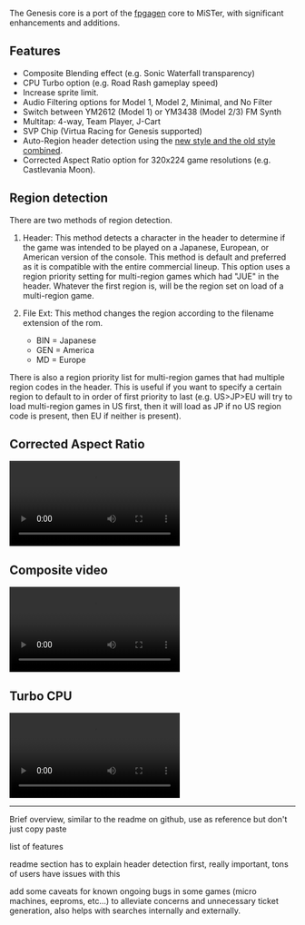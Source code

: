 The Genesis core is a port of the [fpgagen](https://github.com/Torlus/fpgagen) core to MiSTer, with significant enhancements and additions.

## Features

* Composite Blending effect (e.g. Sonic Waterfall transparency)
* CPU Turbo option (e.g. Road Rash gameplay speed)
* Increase sprite limit.
* Audio Filtering options for Model 1, Model 2, Minimal, and No Filter
* Switch between YM2612 (Model 1) or YM3438 (Model 2/3) FM Synth
* Multitap: 4-way, Team Player, J-Cart
* SVP Chip (Virtua Racing for Genesis supported)
* Auto-Region header detection using the [new style and the old style combined](https://plutiedev.com/rom-header#region).
* Corrected Aspect Ratio option for 320x224 game resolutions (e.g. Castlevania Moon).

## Region detection

There are two methods of region detection.

1. Header: This method detects a character in the header to determine if the game was intended to be played on a Japanese, European, or American version of the console. This method is default and preferred as it is compatible with the entire commercial lineup. This option uses a region priority setting for multi-region games which had "JUE" in the header. Whatever the first region is, will be the region set on load of a multi-region game.

2. File Ext: This method changes the region according to the filename extension of the rom. 
    * BIN = Japanese
    * GEN = America
    * MD = Europe

There is also a region priority list for multi-region games that had multiple region codes in the header. This is useful if you want to specify a certain region to default to in order of first priority to last (e.g. US>JP>EU will try to load multi-region games in US first, then it will load as JP if no US region code is present, then EU if neither is present).

## Corrected Aspect Ratio
![type:video](videos/genesis-car.mp4)

## Composite video
![type:video](videos/genesis-comp.mp4)

## Turbo CPU
![type:video](videos/genesis-turbo.mp4)






-------------------------------------

Brief overview, similar to the readme on github, use as reference but don't just copy paste

list of features

readme section has to explain header detection first, really important, tons of users have issues with this

add some caveats for known ongoing bugs in some games (micro machines, eeproms, etc...) to alleviate concerns and unnecessary ticket generation, also helps with searches internally and externally.
